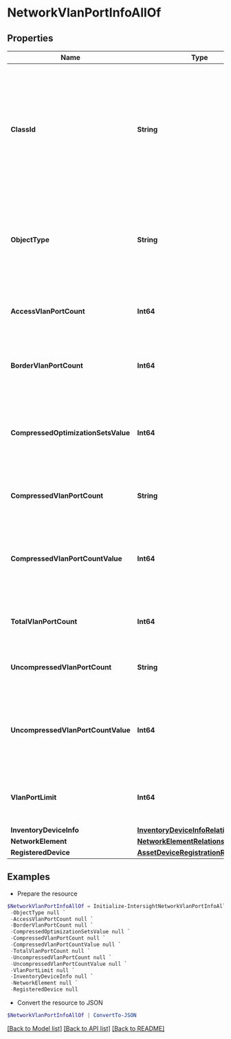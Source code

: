 # NetworkVlanPortInfoAllOf
## Properties

Name | Type | Description | Notes
------------ | ------------- | ------------- | -------------
**ClassId** | **String** | The fully-qualified name of the instantiated, concrete type. This property is used as a discriminator to identify the type of the payload when marshaling and unmarshaling data. | [default to "network.VlanPortInfo"]
**ObjectType** | **String** | The fully-qualified name of the instantiated, concrete type. The value should be the same as the &#39;ClassId&#39; property. | [default to "network.VlanPortInfo"]
**AccessVlanPortCount** | **Int64** | The number of available VLAN access ports on a Fabric Interconnect. | [optional] [readonly] 
**BorderVlanPortCount** | **Int64** | The number of available VLAN border ports on a Fabric Interconnect. | [optional] [readonly] 
**CompressedOptimizationSetsValue** | **Int64** | The number of compressed VLAN Group count on a Fabric Interconnect calculated by VLAN port group library. | [optional] 
**CompressedVlanPortCount** | **String** | The number of compressed VLAN ports on a Fabric Interconnect. | [optional] [readonly] 
**CompressedVlanPortCountValue** | **Int64** | The number of compressed VLAN port count on a Fabric Interconnect calculated by VLAN port group library. | [optional] 
**TotalVlanPortCount** | **Int64** | The total number of VLAN ports on a Fabric Interconnect. | [optional] [readonly] 
**UncompressedVlanPortCount** | **String** | The number of uncompressed VLAN ports on a Fabric Interconnect. | [optional] [readonly] 
**UncompressedVlanPortCountValue** | **Int64** | The number of uncompressed VLAN port count on a Fabric Interconnect calculated by VLAN port group library. | [optional] 
**VlanPortLimit** | **Int64** | The maximum number of VLAN ports allowed on a Fabric Interconnect. | [optional] [readonly] 
**InventoryDeviceInfo** | [**InventoryDeviceInfoRelationship**](InventoryDeviceInfoRelationship.md) |  | [optional] 
**NetworkElement** | [**NetworkElementRelationship**](NetworkElementRelationship.md) |  | [optional] 
**RegisteredDevice** | [**AssetDeviceRegistrationRelationship**](AssetDeviceRegistrationRelationship.md) |  | [optional] 

## Examples

- Prepare the resource
```powershell
$NetworkVlanPortInfoAllOf = Initialize-IntersightNetworkVlanPortInfoAllOf  -ClassId null `
 -ObjectType null `
 -AccessVlanPortCount null `
 -BorderVlanPortCount null `
 -CompressedOptimizationSetsValue null `
 -CompressedVlanPortCount null `
 -CompressedVlanPortCountValue null `
 -TotalVlanPortCount null `
 -UncompressedVlanPortCount null `
 -UncompressedVlanPortCountValue null `
 -VlanPortLimit null `
 -InventoryDeviceInfo null `
 -NetworkElement null `
 -RegisteredDevice null
```

- Convert the resource to JSON
```powershell
$NetworkVlanPortInfoAllOf | ConvertTo-JSON
```

[[Back to Model list]](../README.md#documentation-for-models) [[Back to API list]](../README.md#documentation-for-api-endpoints) [[Back to README]](../README.md)

